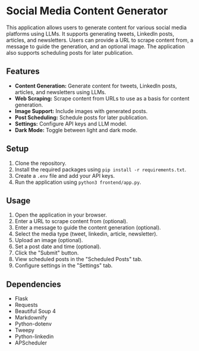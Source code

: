 # Social Media Content Generator

This application allows users to generate content for various social media platforms using LLMs. It supports generating tweets, LinkedIn posts, articles, and newsletters. Users can provide a URL to scrape content from, a message to guide the generation, and an optional image. The application also supports scheduling posts for later publication.

## Features

-   **Content Generation:** Generate content for tweets, LinkedIn posts, articles, and newsletters using LLMs.
-   **Web Scraping:** Scrape content from URLs to use as a basis for content generation.
-   **Image Support:** Include images with generated posts.
-   **Post Scheduling:** Schedule posts for later publication.
-   **Settings:** Configure API keys and LLM model.
-   **Dark Mode:** Toggle between light and dark mode.

## Setup

1.  Clone the repository.
2.  Install the required packages using `pip install -r requirements.txt`.
3.  Create a `.env` file and add your API keys.
4.  Run the application using `python3 frontend/app.py`.

## Usage

1.  Open the application in your browser.
2.  Enter a URL to scrape content from (optional).
3.  Enter a message to guide the content generation (optional).
4.  Select the media type (tweet, linkedin, article, newsletter).
5.  Upload an image (optional).
6.  Set a post date and time (optional).
7.  Click the "Submit" button.
8.  View scheduled posts in the "Scheduled Posts" tab.
9.  Configure settings in the "Settings" tab.

## Dependencies

-   Flask
-   Requests
-   Beautiful Soup 4
-   Markdownify
-   Python-dotenv
-   Tweepy
-   Python-linkedin
-   APScheduler

